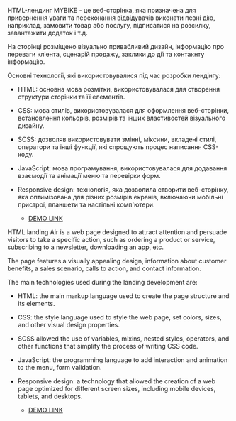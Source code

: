 HTML-лендинг MYBIKE  - це веб-сторінка, яка призначена для привернення уваги та переконання відвідувачів виконати певні дію, наприклад, замовити товар або послугу, підписатися на розсилку, завантажити додаток і т.д.

На сторінці розміщено візуально привабливий дизайн, інформацію про переваги кліента, сценарій продажу, заклики до дії та контакнту інформацію.

Основні технології, які використовувалися під час розробки лендінгу:

- HTML: основна мова розмітки, використовувалася для створення структури сторінки та її елементів.

- CSS: мова стилів, використовувалася для оформлення веб-сторінки, встановлення кольорів, розмірів та інших властивостей візуального дизайну.

- SCSS: дозволяв використовувати змінні, міксини, вкладені стилі, оператори та інші функції, які спрощують процес написання CSS-коду.

- JavaScript: мова програмування, використовувалася для додавання взаємодії та анімації меню та перевірки форм.

- Responsive design: технологія, яка дозволила створити веб-сторінку, яка оптимізована для різних розмірів екранів, включаючи мобільні пристрої, планшети та настільні комп'ютери.

    - [DEMO LINK](https://gusillus.github.io/MYBIKE-landing/)
    

HTML landing Air is a web page designed to attract attention and persuade visitors to take a specific action, such as ordering a product or service, subscribing to a newsletter, downloading an app, etc.

The page features a visually appealing design, information about customer benefits, a sales scenario, calls to action, and contact information.

The main technologies used during the landing development are:

- HTML: the main markup language used to create the page structure and its elements.

- CSS: the style language used to style the web page, set colors, sizes, and other visual design properties.

- SCSS allowed the use of variables, mixins, nested styles, operators, and other functions that simplify the process of writing CSS code.

- JavaScript: the programming language to add interaction and animation to the menu, form validation.

- Responsive design: a technology that allowed the creation of a web page optimized for different screen sizes, including mobile devices, tablets, and desktops.

    - [DEMO LINK](https://gusillus.github.io/MYBIKE-landing/)
